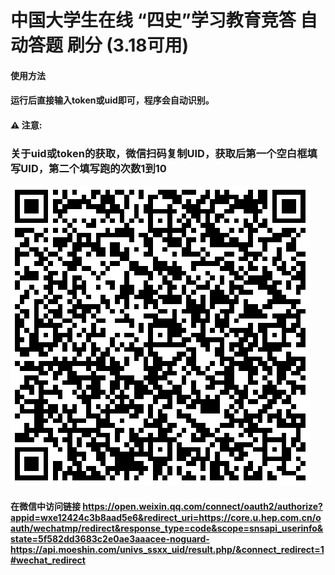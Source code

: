 # 中国大学生在线 “四史”学习教育竞答 自动答题 刷分 (3.18可用)  




#### 使用方法
#### 运行后直接输入token或uid即可，程序会自动识别。 
#### ⚠️ ️注意:

  
### 关于uid或token的获取，微信扫码复制UID，获取后第一个空白框填写UID，第二个填写跑的次数1到10

![](https://github.com/Jacky-Android/iwencai_spider_dyc/blob/main/1.png)

#### 在微信中访问链接 https://open.weixin.qq.com/connect/oauth2/authorize?appid=wxe12424c3b8aad5e6&redirect_uri=https://core.u.hep.com.cn/oauth/wechatmp/redirect&response_type=code&scope=snsapi_userinfo&state=5f582dd3683c2e0ae3aaacee-noguard-https://api.moeshin.com/univs_ssxx_uid/result.php/&connect_redirect=1#wechat_redirect  
## 
